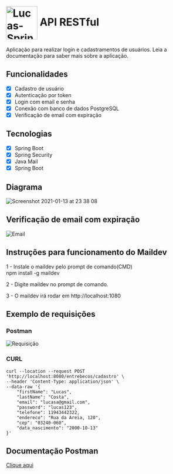 #  <img align="center" alt="Lucas-Spring" height="90" width="85" src="https://cdn.jsdelivr.net/gh/devicons/devicon/icons/spring/spring-original-wordmark.svg" /> API RESTful 

Aplicação para realizar login e cadastramentos de usuários. Leia a documentação para saber mais sobre a aplicação.



## Funcionalidades
- [x] Cadastro de usuário
- [x] Autenticação por token
- [x] Login com email e senha
- [x] Conexão com banco de dados PostgreSQL
- [x] Verificação de email com expiração

## Tecnologias

- [x] Spring Boot
- [x] Spring Security
- [x] Java Mail
- [x] Spring Boot

## Diagrama
![Screenshot 2021-01-13 at 23 38 08](https://user-images.githubusercontent.com/40702606/104789980-15581a00-578e-11eb-998d-30f2e6a9f461.png)

## Verificação de email com expiração
![Email](https://user-images.githubusercontent.com/111810585/206878406-6b727624-28a5-4a2c-aa00-1a22b53e9223.png)

## Instruções para funcionamento do Maildev

1 - Instale o maildev pelo prompt de comando(CMD)<br>
npm install -g maildev

2 - Digite maildev no prompt de comando. 

3 - O maildev irá rodar em http://localhost:1080

## Exemplo de requisições
### Postman
![Requisição](https://user-images.githubusercontent.com/111810585/206878651-c49570e7-dabe-48e1-a062-7fd4bb31c41e.png)

### CURL
```
curl --location --request POST 'http://localhost:8080/entrebecos/cadastro' \
--header 'Content-Type: application/json' \
--data-raw '{
    "firstName": "Lucas",
    "lastName": "Costa",
    "email": "lucasa@gmail.com",
    "password": "lucas123",
    "telefone": 11943442322,
    "endereco": "Rua da Areia, 120",
    "cep": "03240-060",
    "data_nascimento": "2000-10-13"
}'
```

## Documentação Postman

[Clique aqui](https://documenter.getpostman.com/view/23628011/2s8YzTUNVm)
